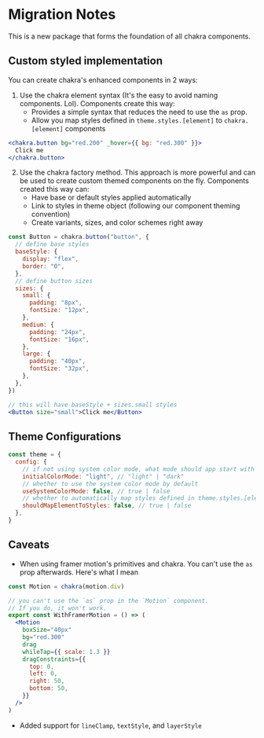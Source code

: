 # Migration Notes

This is a new package that forms the foundation of all chakra components.

## Custom styled implementation

You can create chakra's enhanced components in 2 ways:

1.  Use the chakra element syntax (It's the easy to avoid naming components.
    Lol). Components create this way:
    - Provides a simple syntax that reduces the need to use the `as` prop.
    - Allow you map styles defined in `theme.styles.[element]` to
      `chakra.[element]` components

```jsx
<chakra.button bg="red.200" _hover={{ bg: "red.300" }}>
  Click me
</chakra.button>
```

2. Use the chakra factory method. This approach is more powerful and can be used
   to create custom themed components on the fly. Components created this way
   can:
   - Have base or default styles applied automatically
   - Link to styles in theme object (following our component theming convention)
   - Create variants, sizes, and color schemes right away

```jsx
const Button = chakra.button("button", {
  // define base styles
  baseStyle: {
    display: "flex",
    border: "0",
  },
  // define button sizes
  sizes: {
    small: {
      padding: "8px",
      fontSize: "12px",
    },
    medium: {
      padding: "24px",
      fontSize: "16px",
    },
    large: {
      padding: "40px",
      fontSize: "32px",
    },
  },
})

// this will have baseStyle + sizes.small styles
<Button size="small">Click me</Button>
```

## Theme Configurations

```jsx
const theme = {
  config: {
    // if not using system color mode, what mode should app start with
    initialColorMode: "light", // "light" | "dark"
    // whether to use the system color mode by default
    useSystemColorMode: false, // true | false
    // whether to automatically map styles defined in theme.styles.[element] to chakra.[element]
    shouldMapElementToStyles: false, // true | false
  },
}
```

## Caveats

- When using framer motion's primitives and chakra. You can't use the `as` prop
  afterwards. Here's what I mean

```jsx
const Motion = chakra(motion.div)

// you can't use the `as` prop in the `Motion` component.
// If you do, it won't work.
export const WithFramerMotion = () => (
  <Motion
    boxSize="40px"
    bg="red.300"
    drag
    whileTap={{ scale: 1.3 }}
    dragConstraints={{
      top: 0,
      left: 0,
      right: 50,
      bottom: 50,
    }}
  />
)
```

- Added support for `lineClamp`, `textStyle`, and `layerStyle`
